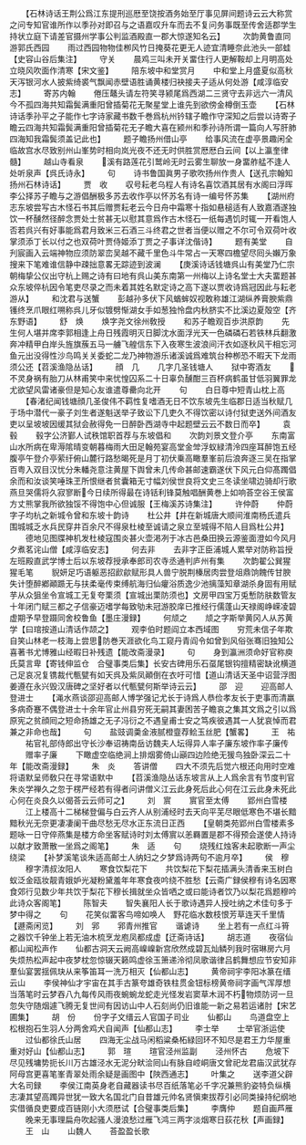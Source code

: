 <!-- { "loadSidebar": true } -->
　　【石林诗话王荆公爲江东提刑巡厯至饶按酒务始至厅事见屏间题诗云云大称赏之问专知官谁所作以季孙对即召与之语嘉叹升车而去不复问务事既至传舍适郡学生持状立庭下请差官摄州学事公判监酒殿直一郡大惊遂知名云】
　　次韵黄鲁直同游郭氏西园
　　雨过西园物物佳栁风竹日掩葵花更无人迹宜清睡奈此池头一部蛙【史容山谷后集注】
　　守关
　　晨鸡三叫未开关畱住行人更解鞍却上月明高处立晓风吹面作清寒【宋文鉴】
　　陪东坡中和堂赏月
　　中和堂上月盛夏似高秋天泻银河水人披紫绮裘气飘闻赤壁语胜诵黄楼归袂接夫子适从何处游【咸淳临安志】
　　寄苏内翰
　　倦压鼇头请左符笑寻颍尾爲西湖二三贤守去非远六一清风今不孤四海共知霜鬓满重阳曾插菊花无聚星堂上谁先到欲傍金樽倒玉壶
　　【石林诗话季孙平之子能作七字诗家藏书数千巻爲杭州钤辖子瞻作守深知之后尝以诗寄子瞻云四海共知霜鬓满重阳曾插菊花无子瞻大喜在颍州和季孙诗所谓一篇向人写肝肺四海知我霜鬓须盖记此也】
　　题子瞻扬州借山亭
　　给事风流在虚亭景趣闲全临故宫水尽致别州山峯势时相向岚光夜不还无时供胜赏厯厯白云间【以上瀛奎律髓】
　　越山寺看泉
　　溪有路莲花引鹫岭无时云雾生聊放一身畱舴艋不逢人处听泉声【呉氏诗永】
　　句
　　诗书鲁国眞男子歌吹扬州作贵人【送孔宗翰知扬州石林诗话】
　　贾　收
　　収号耘老乌程人有诗名喜饮酒其居有水阁曰浮晖李公择苏子瞻与之游倡酬极多苏去收作亭以怀苏名有诗一编号怀苏集
　　【湖州府志东坡尝写古木怪石书其后赠贾耘老云今日舟中霜寒十指如悬槌适有人致嘉酒遂独饮一杯醺然径醉念贾处士贫甚无以慰其意爲作古木怪石一纸每遇饥时辄一开看饱人否若呉兴有好事能爲君月致米三石酒三斗终君之世者当便以赠之不尔可令双荷叶收掌须添丁长以付之也双荷叶贾侍姬添丁贾之子事详沈偕诗】
　　题有美堂
　　自刋宸画入云端神物应须防翠峦吴越不藏千里色斗牛常占一天寒四檐望尽囘头嬾万象搜来下笔难谁信静中疎拙意畧无踪迹到波澜
　　【庚溪诗话钱塘呉山有美堂乃仁宗朝梅挚公仪出守杭上赐之诗有曰地有呉山美东南第一州梅以上诗名堂士大夫畱题甚众东坡倅杭因令笔吏尽录之而未着其姓名默定诗之高下遂以贾收诗爲冠因此与耘老游从】
　　和沈君与送蟹
　　彭越孙多伏下风蝤蛑奴视敢称雄江湖纵养膏腴紫鼎镬终烹爪眼红嗍称呉儿牙似镀劈惭湖女手如葱独怜盘内秋脐实不比溪边夏殻空【齐东野语】
　　舒　焕
　　焕字尧文徐州敎授
　　和苏子瞻观百歩洪原韵
　　先生何人堪并席李郭相逢上舟日残霞明灭日脚沈水面浮光天一色磷磷石若铁林兵翻激奔冲精甲白岸头旌旗蔟五马一艣飞艎信东下入夜寒生波浪间汗衣如逐秋风干相忘河鱼元出没得性沙鸟鸣关关委蛇二龙乃神物游乐诸溪诚爲难筑台种栁恐不暇天下龙雨须公还【苕溪渔隐丛话】
　　顔　几
　　几字几圣钱塘人
　　狱中寄酒友
　　不灵身祸有胎刀从林甫笑中来忧惶囚系二十日辜负醺酣三百杯病鹤虽甘低羽翼罪龙尤欲望风雷诸豪但是知心友谁遣尊罍向北开
　　句
　　白日尊中短青山枕上高
　　【春渚纪闻钱塘顔几圣俊伟不羁性复嗜酒无日不饮东坡先生临郡日适当秋赋几于场中潜代一豪子刘生者遂魁送举子致讼下几吏久不得饮密以诗付狱吏送外间酒友吏以呈坡坡因缓其狱会赦得免一日醉卧西湖寺中起题壁云云不数日而卒】
　　袁　毂
　　毂字公济鄞人试秩馆职首荐与东坡倡和
　　次韵刘景文登介亭
　　东南富山水所病在卑溽隂晴变朝暮梅雨大田足翰苑宴高堂金斚浮蚁緑清泠四座耳醉饱五经腹亭午登介亭萦纡俯山麓行路愁暍死是月丁初伏乗高瞰羣峯前后浪奔逐三吴在指掌百粤入双目汉忧分朱轓尧意注黄屋下舆曾未几传命甚邮速霸遂伏下风元白仰髙躅倡余而和汝谈笑唾珠玊所恨继者贫囊箱无寸幅刘侯世良将文史三冬读坐啸边骑却行歌燕旦哭儒将久寂寥断今日续所得最在诗铦利锋莫触唱酬黄巻上如响荅空谷王侯富方丈熊掌我所欲独馁不得饱中心但诚服【王梅溪苏诗集注】
　　许仲蔚
　　仲蔚字子均杭之新城令曾和东坡十韵诗
　　杜公井【井在新城唐大顺间淮南杨氏遣兵围城城乏水兵民穿井百余尺不得泉杜棱至诚请之泉立至城得不陷人目爲杜公井】
　　德地见图牒神机发杜棱寇围炎甚火壶渇冽于冰古邑桑田换云源鉴面澄如今风月夕煮茗诧山僧【咸淳临安志】
　　何去非
　　去非字正臣浦城人累举对防称旨授左班殿直武学博士后以东坡荐授承奉郎司农寺丞通判庐州有集
　　次韵翟公巽猩猩毛笔
　　貎妍足巧语躯恶招歋歈赋形具人兽宁脱荆榛居肉尝登俎鼎饷餽传甘腴失计堕醉鄕顚踬无与扶柔毫传束缚航海归仙癯浴质逸少池摛藻知章湖杀身固有用赋芋从众狙坐令宣城工无复夸栗须【宣城出栗防须也】文房甲四宝万兎慙防肤数管友十年闭门赋三都之子信豪迈嗜学每致劬未冠游胶庠已推经行儒蓬山天禄阁峥嵘凌碧虚期予早登蹑同舍校鲁鱼【墨庄漫録】
　　何颃之
　　颃之字斯举黄冈人从苏黄学【曰琯按道山清话作颉之】
　　观李伯时题阎立本西域图
　　穷荒未信子年欺自笑山林老一枝海上尝思防巻天涯欲化鸟工窥丹青阎令如曾到风俗张骞旧独知公喜著书尤博雅山经暇日补残遗【能改斋漫录】
　　句
　　身到瀛洲须命好官称庾氏莫言卑【寄钱伸监仓　合璧事类后集】长安古碑用乐石虿尾银钩擅精密缺讹横道己足哀况复镌裁代甎甓有如天呉及紫凤顚倒在衣吁可惜【道山清话天圣中诏营浮图姜遵在永兴毁汉唐碑之坚好者以代甎甓何斯举诗云云】
　　邵　迎
　　迎高邮人登进士
　　【渑水燕谈邵迎高邮人博学强记尤长于诗爲人恭俭孝友长于吏事而清羸多病奇蹇不偶登进士十余年官止州县穷死无嗣其妻困苦子瞻哀之集其文爲之引以爲原宪之贫顔囘之短命扬雄之无子冯衍之不遇皇甫士安之笃疾彼遇其一人犹哀悼而君兼之非命也哉】
　　句
　　盐豉调羮金液腻橙韲荐鲙玉丝肥【蟹畧】
　　王　祐
　　祐官礼部侍郎出守长沙奉诏祷南岳访魏夫人坛得异人率子廉东坡作率子廉传
　　赠率子廉
　　下瞰虚空临绝涧上排烟雾倚山巓四边险绝无猨鸟独卧深云二十年【能改斋漫録】
　　朱　炎
　　答讲僧
　　四大不须先后觉六根还向用时空难将语默呈师敎只在寻常语默中
　　【苕溪渔隐丛话东坡言从上人爲余言有节度判官朱炎学禅久之忽于楞严经若有得者问讲僧义江云此身死后此心何在江云此身未死此心何在炎良久以偈荅云云师可之】
　　刘　賔
　　賔官至太傅
　　郢州白雪楼
　　江上楼高十二梯梯登偏与白云齐人从别浦经时去天向平芜尽眼低寒色不堪长黯黯秋光无奈更凄凄阑干曲尽愁无尽水正东流日正西
　　【皇朝类苑郢州白雪楼素多题咏一日守倅燕集是楼方命坐客赋诗时刘太傅賔以恙羇置是郡不得预会遂使人持诗以献才致萧散一坐爲之阁笔】
　　朱　适
　　句
　　烧残红烛客未起歌断一声尘绕梁
　　【补梦溪笔谈朱适高邮士人纳妇之夕梦爲诗两句不逾月卒】
　　侯　穆
　　穆字清叔汝阳人
　　寒食饮梨花下
　　共饮梨花下梨花插满头清香来玉树白蚁泛金瓯妆靓青娥妒光凝粉黛羞年年寒食夜吟绕不胜愁【云斋广録侯穆有诗名因寒食郊行见数少年共饮于梨花下穆长揖就坐众皆哂之或曰能诗者饮乃以梨花爲题穆吟此诗众客阁笔】
　　陈智夫
　　智失襄阳人长于歌诗遇异人授吐纳之术佳句多于梦中得之
　　句
　　花笑似畱客鸟啼如唤人　野花临水数枝恨芳草连天千里情【遯斋闲览】
　　刘　郛
　　郛青州推官
　　谐谑诗
　　坐上若有一点红斗筲之器饮千钟坐上若无油木梳烹龙庖凤都成虚【迂斋诗话】
　　胡志道
　　夜宿仙都山闻松声作
　　仙都古洞天云阙高嵲嵲新宫欣然成碧瓦灿鳞列我时宿琳房六月失烦热松声起中夜梦枕忽惊辍天籁鸣虚徐玉箫递泠彻凤歌谐律吕鹤舞想应节安知非羣仙宴罢揺佩玦从来筝笛耳一洗万相灭【仙都山志】
　　黄帝祠宇李阳冰篆在缙云山
　　李侯神仙才宇宙在其手古篆夸雄奇铁柱贯金钮标榜黄帝祠字画气浑厚想当落笔时云梦吞八九每传风雨夜蜿蜿龙蛇走光怪发岩窦草木润不朽物烦防诃一旦忽失守随烟遽飞腾无复世间有因访山中人石刻尚仍旧谁能一新之易若运诸肘【宋艺圃集】
　　胡　份
　　份字子文缙云人官国子司业
　　仙都山
　　鸟道盘空上松根抱石生羽人分两舍鸡犬自闻声【仙都山志】
　　李士举
　　士举官浙运使
　　过仙都徐氏山居
　　四海无尘战马闲稻粱桑柘緑回环不知尽是君王力华屋重重对好山【仙都山志】
　　郭　瑄
　　瑄官泾州监副
　　泾州怀古
　　危坡下尽见残墉势扼长川万古雄泾水无泥分畎浍囘山有脉自崆峒唐文曾祀龙君庙汉武犹存阿母宫更喜笔峯青翠处雨余疑是画图中【陜西通志】
　　叶集之
　　送李道父辟大名司録
　　李侯江南英身老自藏器读书尽百纸落笔必千字况兼熊豹姿特负纵横志凄其望高躅异世犹一致大名国北门自昔雄元帅名贤愼柬拔荐引必同类操持纪纲地实借循良吏要成百链刚小大须厯试【合璧事类后集】
　　李膺仲
　　题自画芦雁
　　晚来无事理扁舟吹起骚人漫浪愁过雁飞鸿三两字淡烟寒日荻花秋【声画録】
　　王　山
　　山魏人
　　荅盈盈长歌

